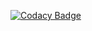 [![Codacy Badge](https://app.codacy.com/project/badge/Grade/d09a172453de4bf69d779cb41c64f9ea)](https://app.codacy.com/gh/Function-ptr/CoreWar/dashboard?utm_source=gh&utm_medium=referral&utm_content=&utm_campaign=Badge_grade)
